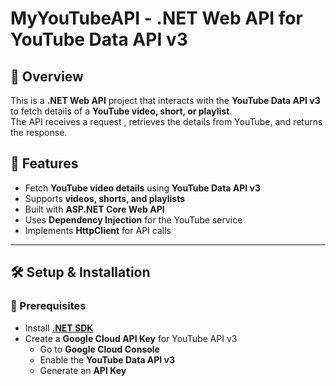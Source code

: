 # MyYouTubeAPI - .NET Web API for YouTube Data API v3

## 📌 Overview
This is a **.NET Web API** project that interacts with the **YouTube Data API v3** to fetch details of a **YouTube video, short, or playlist**.  
The API receives a request , retrieves the details from YouTube, and returns the response.

## 🚀 Features
- Fetch **YouTube video details** using **YouTube Data API v3**  
- Supports **videos, shorts, and playlists**  
- Built with **ASP.NET Core Web API**  
- Uses **Dependency Injection** for the YouTube service  
- Implements **HttpClient** for API calls  

---

## 🛠 Setup & Installation

### 🔹 Prerequisites
- Install **[.NET SDK](https://dotnet.microsoft.com/download)**
- Create a **Google Cloud API Key** for YouTube API v3  
  - Go to **Google Cloud Console**  
  - Enable the **YouTube Data API v3**  
  - Generate an **API Key**


